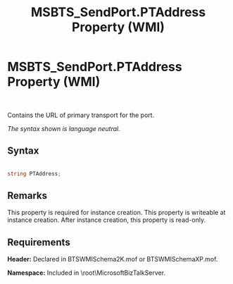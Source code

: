 ﻿---
title: MSBTS_SendPort.PTAddress Property (WMI)
TOCTitle: MSBTS_SendPort.PTAddress Property (WMI)
ms:assetid: 2b2c9371-d426-4c84-9341-03b36979e56d
ms:mtpsurl: https://msdn.microsoft.com/library/Aa559355(v=BTS.80)
ms:contentKeyID: 51526958
ms.date: 08/30/2017
mtps_version: v=BTS.80
---

# MSBTS\_SendPort.PTAddress Property (WMI)

 

Contains the URL of primary transport for the port.

*The syntax shown is language neutral.*

## Syntax

```C#
  
string PTAddress;  
```

## Remarks

This property is required for instance creation. This property is writeable at instance creation. After instance creation, this property is read-only.

## Requirements

**Header:** Declared in BTSWMISchema2K.mof or BTSWMISchemaXP.mof.

**Namespace:** Included in \\root\\MicrosoftBizTalkServer.

